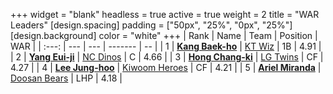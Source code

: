 +++
widget = "blank"
headless = true
active = true
weight = 2
title = "WAR Leaders"
[design.spacing]
padding = ["50px", "25%", "0px", "25%"]
[design.background]
color = "white"
+++
| Rank | Name | Team | Position | WAR |
| :---: | --- | --- | ------- | -- |
| 1 | [**Kang Baek-ho**](/players/11863) | [KT Wiz](/teams/KTWiz) | 1B | 4.91 |
| 2 | [**Yang Eui-ji**](/players/215) | [NC Dinos](/teams/NCDinos) | C | 4.66 |
| 3 | [**Hong Chang-ki**](/players/9805) | [LG Twins](/teams/LGTwins) | CF | 4.27 |
| 4 | [**Lee Jung-hoo**](/players/10673) | [Kiwoom Heroes](/teams/KiwoomHeroes) | CF | 4.21 |
| 5 | [**Ariel Miranda**](/players/14775) | [Doosan Bears](/teams/DoosanBears) | LHP | 4.18 |
